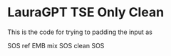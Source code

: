 # LauraGPT TSE Only Clean


This is the code for trying to padding the input as 

SOS ref EMB mix SOS clean SOS